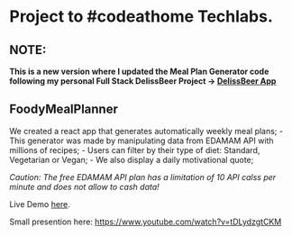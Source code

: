 # Project to #codeathome Techlabs.

## NOTE:

**This is a new version where I updated the Meal Plan Generator code following my personal Full Stack DelissBeer Project -> [DelissBeer App](https://github.com/dianacpg/deliss_beer)**

## FoodyMealPlanner

We created a react app that generates automatically weekly meal plans; - This generator was made by manipulating data from EDAMAM API with millions of recipes; - Users can filter by their type of diet: Standard, Vegetarian or Vegan; - We also display a daily motivational quote;

_Caution: The free EDAMAM API plan has a limitation of 10 API calss per minute and does not allow to cash data!_

Live Demo [here](https://foodymealplanner.netlify.app/).

Small presention here: https://www.youtube.com/watch?v=tDLydzgtCKM
